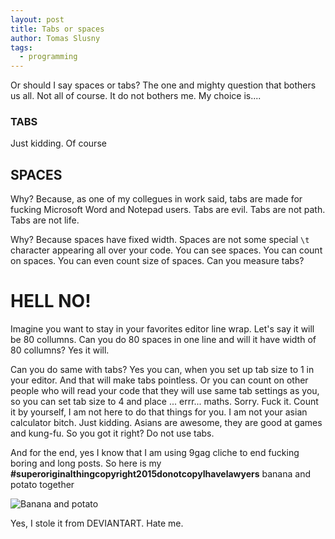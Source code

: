 ```yaml
---
layout: post
title: Tabs or spaces
author: Tomas Slusny
tags:
  - programming
---
```


Or should I say spaces or tabs? The one and mighty question that bothers us all. Not all of course. It do not bothers me. My choice is....

### TABS

Just kidding. Of course

## SPACES

Why? Because, as one of my collegues in work said, tabs are made for fucking Microsoft Word and Notepad users. Tabs are evil. Tabs are not path. Tabs are not life.

Why? Because spaces have fixed width. Spaces are not some special `\t` character appearing all over your code. You can see spaces. You can count on spaces. You can even count size of spaces. Can you measure tabs?

# HELL NO!

Imagine you want to stay in your favorites editor line wrap. Let's say it will be 80 collumns. Can you do 80 spaces in one line and will it have width of 80 collumns? Yes it will.

Can you do same with tabs? Yes you can, when you set up tab size to 1 in your editor. And that will make tabs pointless. Or you can count on other people who will read your code that they will use same tab settings as you, so you can set tab size to 4 and place ... errr... maths. Sorry. Fuck it. Count it by yourself, I am not here to do that things for you. I am not your asian calculator bitch. Just kidding. Asians are awesome, they are good at games and kung-fu. So you got it right? Do not use tabs.

And for the end, yes I know that I am using 9gag cliche to end fucking boring and long posts. So here is my **#superoriginalthingcopyright2015donotcopyIhavelawyers** banana and potato together

![Banana and potato](http://orig14.deviantart.net/5e34/f/2013/202/d/9/banana_and_potato_by_sundaysunny-d6ehbp4.jpg)

Yes, I stole it from DEVIANTART. Hate me.
